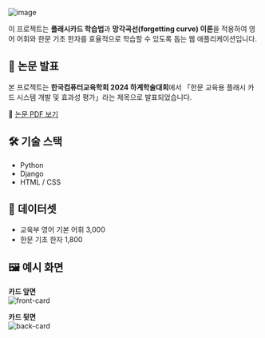 ![image](https://github.com/g-yunjh/Jagu_Termp/assets/122170238/0fd93b81-f07c-4ae4-a327-6c0db6169609)

이 프로젝트는 **플래시카드 학습법**과 **망각곡선(forgetting curve) 이론**을 적용하여 영어 어휘와 한문 기초 한자를 효율적으로 학습할 수 있도록 돕는 웹 애플리케이션입니다.

## 🔗 논문 발표
본 프로젝트는 **한국컴퓨터교육학회 2024 하계학술대회**에서 「한문 교육용 플래시 카드 시스템 개발 및 효과성 평가」라는 제목으로 발표되었습니다.  

📄 [논문 PDF 보기](./한문%20교육용%20플래시%20카드%20시스템%20개발%20및%20효과성%20평가.pdf)

## 🛠️ 기술 스택
- Python  
- Django  
- HTML / CSS  

## 📂 데이터셋
- 교육부 영어 기본 어휘 3,000  
- 한문 기초 한자 1,800  

## 🖼️ 예시 화면
**카드 앞면**  
![front-card](https://github.com/g-yunjh/Jagu_Termp/assets/122170238/2e7cd2d3-848e-4688-9570-e915e85eab16)

**카드 뒷면**  
![back-card](https://github.com/g-yunjh/Jagu_Termp/assets/122170238/0a38d754-17c0-44df-8003-ae2378d5063e)
